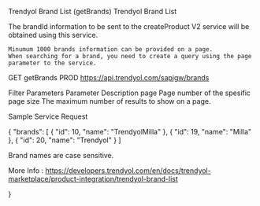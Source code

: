 Trendyol Brand List (getBrands)
Trendyol Brand List

The brandId information to be sent to the createProduct V2 service will be obtained using this service.

    Minumum 1000 brands information can be provided on a page.
    When searching for a brand, you need to create a query using the page parameter to the service.

GET getBrands
PROD
https://api.trendyol.com/sapigw/brands

Filter Parameters
Parameter	Description
page	Page number of the spesific page
size	The maximum number of results to show on a page.


Sample Service Request

{
  "brands": [
    {
      "id": 10,
      "name": "TrendyolMilla"
    },
    {
      "id": 19,
      "name": "Milla"
    },
    {
      "id": 20,
      "name": "Trendyol"
    }
    ]



Brand names are case sensitive.

More Info : https://developers.trendyol.com/en/docs/trendyol-marketplace/product-integration/trendyol-brand-list


    
}
